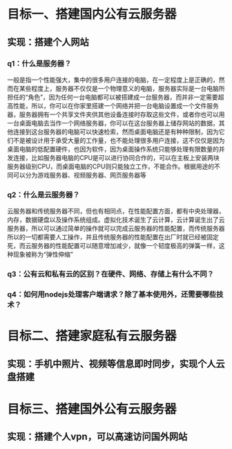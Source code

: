 # 目标一、搭建国内公有云服务器

## 实现：搭建个人网站

### q1：什么是服务器？

一般是指一个性能强大，集中的很多用户连接的电脑，在一定程度上是正确的，然而在某些程度上，服务器不仅仅是一个物理意义的电脑，服务器实际是一台电脑所担任的“角色”，因为任何一台电脑都可以被搭建成一台服务器，而并非一定需要超高性能，所以，你可以在你家里搭建一个网络并把一台电脑设置成一个文件服务器，服务器拥有一个共享文件夹供其他设备连接时存取这些文件，或者你也可以用一台桌面电脑去当作一个网络服务器，你可以在这台服务器上储存网站的数据，其他连接到这台服务器的电脑可以快速检索，然而桌面电脑还是有种种限制，因为它们不是被设计用于承受大量的工作量，也不能处理很多用户连接，这不仅仅是因为桌面电脑的低配置硬件，也因为软件，因为桌面操作系统只能够处理有限数量的并发连接，比如服务器电脑的CPU是可以进行协同合作的，可以在主板上安装两块服务器级别CPU，而桌面电脑的CPU则只能独立工作，不能合作。根据用途的不同可以分为游戏服务器、视频服务器、网页服务器等

### q2：什么是云服务器？

云服务器和传统服务器不同，但也有相同点，在性能配置方面，都有中央处理器，内存，数据硬盘以及操作系统组成。虚拟化技术诞生了云计算，云计算诞生出了云服务器，所以可以通过简单的操作就可以完成云服务器的性能配置，而传统服务器所以的一切都需要人工操作，并且传统服务器的性能配置在出厂时就已经被固定死，而云服务器的性能配置可以随意增加减少，就像一个韧度极高的弹簧一样，这种现象被称为“弹性伸缩”

### q3：公有云和私有云的区别？在硬件、网络、存储上有什么不同？

### q4：如何用nodejs处理客户端请求？除了基本使用外，还需要哪些技术？

# 目标二、搭建家庭私有云服务器

## 实现：手机中照片、视频等信息即时同步，实现个人云盘搭建

# 目标三、搭建国外公有云服务器

## 实现：搭建个人vpn，可以高速访问国外网站
